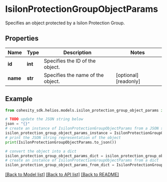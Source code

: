 # IsilonProtectionGroupObjectParams

Specifies an object protected by a Isilon Protection Group.

## Properties

Name | Type | Description | Notes
------------ | ------------- | ------------- | -------------
**id** | **int** | Specifies the ID of the object. | 
**name** | **str** | Specifies the name of the object. | [optional] [readonly] 

## Example

```python
from cohesity_sdk.helios.models.isilon_protection_group_object_params import IsilonProtectionGroupObjectParams

# TODO update the JSON string below
json = "{}"
# create an instance of IsilonProtectionGroupObjectParams from a JSON string
isilon_protection_group_object_params_instance = IsilonProtectionGroupObjectParams.from_json(json)
# print the JSON string representation of the object
print(IsilonProtectionGroupObjectParams.to_json())

# convert the object into a dict
isilon_protection_group_object_params_dict = isilon_protection_group_object_params_instance.to_dict()
# create an instance of IsilonProtectionGroupObjectParams from a dict
isilon_protection_group_object_params_from_dict = IsilonProtectionGroupObjectParams.from_dict(isilon_protection_group_object_params_dict)
```
[[Back to Model list]](../README.md#documentation-for-models) [[Back to API list]](../README.md#documentation-for-api-endpoints) [[Back to README]](../README.md)


